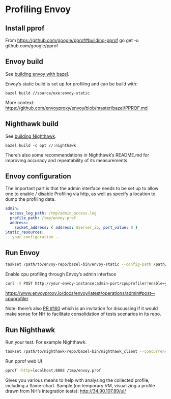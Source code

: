 # Profiling Envoy

## Install pprof

From https://github.com/google/pprof#building-pprof
go get -u github.com/google/pprof

## Envoy build

See [building envoy with bazel](https://github.com/envoyproxy/envoy/tree/master/bazel#building-envoy-with-bazel).

Envoy’s static build is set up for profiling and can be build with:

```
bazel build //source/exe:envoy-static
```

More context: https://github.com/envoyproxy/envoy/blob/master/bazel/PPROF.md

## Nighthawk build

See [building Nighthawk](https://github.com/envoyproxy/nighthawk#nighthawk).

```
bazel build -c opt //:nighthawk
```

There’s also some recommendations in Nighthawk’s README.md for improving accuracy and repeatability of its measurements.

## Envoy configuration

The important part is that the admin interface needs to be set up to allow one to enable / disable
Profiling via http, as well as specify a location to dump the profiling data.

``` yaml
admin:
  access_log_path: /tmp/admin_access.log
  profile_path: /tmp/envoy.prof
  address:
    socket_address: { address: $server_ip, port_value: 0 }
Static_resources:
.. your configuration ..
```

## Run Envoy

```bash
taskset /path/to/envoy-repo/bazel-bin/envoy-static --config-path /path/to/envoy-config.yaml
```

Enable cpu profiling through Envoy’s admin interface 

```bash
curl -X POST http://your-envoy-instance:admin-port/cpuprofiler?enable=y
```

https://www.envoyproxy.io/docs/envoy/latest/operations/admin#post--cpuprofiler

Note: there’s also [PR #160](https://github.com/envoyproxy/nighthawk/pull/160) which is an invitation for discussing if it would make sense for NH to facilitate consolidation of tests scenarios in its repo.

## Run Nighthawk

Run your test. For example Nighthawk.

```bash
taskset /path/to/nighthawk-repo/bazel-bin/nighthawk_client --concurrency 5 --rps 10000 --duration 30 http://envoy-cluster-host:envoy-cluster-port
```

Run pprof web UI

```bash
pprof -http=localhost:8888 /tmp/envoy.prof
```

Gives you various means to help with analysing the collected profile, including a flame-chart.
Sample (on temporary VM, visualizing a profile drawn from NH’s integration tests):
http://34.90.107.89/ui/

